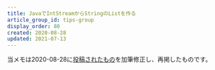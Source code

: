 ```yaml
---
title: JavaでIntStreamからStringのListを作る
article_group_id: tips-group
display_order: 80
created: 2020-08-28
updated: 2021-07-13
---
```

当メモは2020-08-28に[投稿されたもの](https://npnl.hatenablog.jp/entry/2020/08/28/190738)を加筆修正し、再掲したものです。
